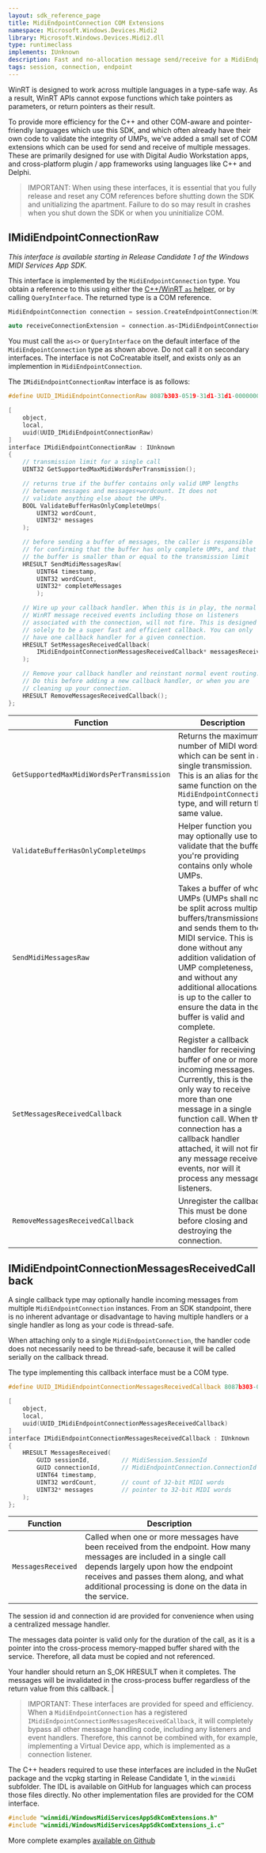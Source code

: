```yaml
---
layout: sdk_reference_page
title: MidiEndpointConnection COM Extensions
namespace: Microsoft.Windows.Devices.Midi2
library: Microsoft.Windows.Devices.Midi2.dll
type: runtimeclass
implements: IUnknown
description: Fast and no-allocation message send/receive for a MidiEndpointConnection
tags: session, connection, endpoint
---
```

WinRT is designed to work across multiple languages in a type-safe way. As a result, WinRT APIs cannot expose functions which take pointers as parameters, or return pointers as their result.

To provide more efficiency for the C++ and other COM-aware and pointer-friendly languages which use this SDK, and which often already have their own code to validate the integrity of UMPs, we've added a small set of COM extensions which can be used for send and receive of multiple messages. These are primarily designed for use with Digital Audio Workstation apps, and cross-platform plugin / app frameworks using languages like C++ and Delphi.

> IMPORTANT: When using these interfaces, it is essential that you fully release and reset any COM references before shutting down the SDK and unitializing the apartment. Failure to do so may result in crashes when you shut down the SDK or when you uninitialize COM.

## IMidiEndpointConnectionRaw

*This interface is available starting in Release Candidate 1 of the Windows MIDI Services App SDK.*

This interface is implemented by the `MidiEndpointConnection` type. You obtain a reference to this using either the [C++/WinRT `as` helper](https://learn.microsoft.com/windows/uwp/cpp-and-winrt-apis/consume-com#query-a-com-smart-pointer-for-a-different-interface), or by calling `QueryInterface`. The returned type is a COM reference.

```cpp
MidiEndpointConnection connection = session.CreateEndpointConnection(MidiDiagnostics::DiagnosticsLoopbackAEndpointDeviceId());

auto receiveConnectionExtension = connection.as<IMidiEndpointConnectionRaw>();
```

You must call the `as<>` or `QueryInterface` on the default interface of the `MidiEndpointConnection` type as shown above. Do not call it on secondary interfaces. The interface is not CoCreatable itself, and exists only as an implemention in `MidiEndpointConnection`.

The `IMidiEndpointConnectionRaw` interface is as follows:

```cpp
#define UUID_IMidiEndpointConnectionRaw 8087b303-0519-31d1-31d1-000000000020

[
	object,
	local,
	uuid(UUID_IMidiEndpointConnectionRaw)
]
interface IMidiEndpointConnectionRaw : IUnknown
{
	// transmission limit for a single call
	UINT32 GetSupportedMaxMidiWordsPerTransmission();

	// returns true if the buffer contains only valid UMP lengths
	// between messages and messages+wordcount. It does not 
	// validate anything else about the UMPs.
	BOOL ValidateBufferHasOnlyCompleteUmps(
		UINT32 wordCount,
		UINT32* messages
	);

	// before sending a buffer of messages, the caller is responsible
	// for confirming that the buffer has only complete UMPs, and that
	// the buffer is smaller than or equal to the transmission limit
	HRESULT SendMidiMessagesRaw(
		UINT64 timestamp,
		UINT32 wordCount,
		UINT32* completeMessages
		);

	// Wire up your callback handler. When this is in play, the normal
	// WinRT message received events including those on listeners 
	// associated with the connection, will not fire. This is designed
	// solely to be a super fast and efficient callback. You can only
	// have one callback handler for a given connection.
	HRESULT SetMessagesReceivedCallback(
		IMidiEndpointConnectionMessagesReceivedCallback* messagesReceivedCallback
	);

	// Remove your callback handler and reinstant normal event routing.
	// Do this before adding a new callback handler, or when you are
	// cleaning up your connection.
	HRESULT RemoveMessagesReceivedCallback();
};
```

| Function | Description |
| -------- | ----------- |
| `GetSupportedMaxMidiWordsPerTransmission` | Returns the maximum number of MIDI words which can be sent in a single transmission. This is an alias for the same function on the `MidiEndpointConnection` type, and will return the same value.  |
| `ValidateBufferHasOnlyCompleteUmps` | Helper function you may optionally use to validate that the buffer you're providing contains only whole UMPs. |
| `SendMidiMessagesRaw` | Takes a buffer of whole UMPs (UMPs shall not be split across multiple buffers/transmissions) and sends them to the MIDI service. This is done without any addition validation of UMP completeness, and without any additional allocations. It is up to the caller to ensure the data in the buffer is valid and complete. |
| `SetMessagesReceivedCallback` | Register a callback handler for receiving a buffer of one or more incoming messages. Currently, this is the only way to receive more than one message in a single function call. When the connection has a callback handler attached, it will not fire any message received events, nor will it process any message listeners. |
| `RemoveMessagesReceivedCallback` | Unregister the callback. This must be done before closing and destroying the connection. |

## IMidiEndpointConnectionMessagesReceivedCallback

A single callback type may optionally handle incoming messages from multiple `MidiEndpointConnection` instances. From an SDK standpoint, there is no inherent advantage or disadvantage to having multiple handlers or a single handler as long as your code is thread-safe.

When attaching only to a single `MidiEndpointConnection`, the handler code does not necessarily need to be thread-safe, because it will be called serially on the callback thread.

The type implementing this callback interface must be a COM type.

```cpp
#define UUID_IMidiEndpointConnectionMessagesReceivedCallback 8087b303-0519-31d1-31d1-000000000010

[
	object,
	local,
	uuid(UUID_IMidiEndpointConnectionMessagesReceivedCallback)
]
interface IMidiEndpointConnectionMessagesReceivedCallback : IUnknown
{
	HRESULT MessagesReceived(
		GUID sessionId,         // MidiSession.SessionId
		GUID connectionId,		// MidiEndpointConnection.ConnectionId (not the same as the endpoint's id)
        UINT64 timestamp, 
		UINT32 wordCount,       // count of 32-bit MIDI words
		UINT32* messages        // pointer to 32-bit MIDI words
	);
};
```

| Function | Description |
| -------- | ----------- |
| `MessagesReceived` | Called when one or more messages have been received from the endpoint. How many messages are included in a single call depends largely upon how the endpoint receives and passes them along, and what additional processing is done on the data in the service. 

The session id and connection id are provided for convenience when using a centralized message handler. 

The messages data pointer is valid only for the duration of the call, as it is a pointer into the cross-process memory-mapped buffer shared with the service. Therefore, all data must be copied and not referenced. 

Your handler should return an S_OK HRESULT when it completes. The messages will be invalidated in the cross-process buffer regardless of the return value from this callback. |

> IMPORTANT: These interfaces are provided for speed and efficiency. When a `MidiEndpointConnection` has a registered `IMidiEndpointConnectionMessagesReceivedCallback`, it will completely bypass all other message handling code, including any listeners and event handlers. Therefore, this cannot be combined with, for example, implementing a Virtual Device app, which is implemented as a connection listener.

The C++ headers required to use these interfaces are included in the NuGet package and the vcpkg starting in Release Candidate 1, in the `winmidi` subfolder. The IDL is available on GitHub for languages which can process those files directly. No other implementation files are provided for the COM interface.

```cpp
#include "winmidi/WindowsMidiServicesAppSdkComExtensions.h"
#include "winmidi/WindowsMidiServicesAppSdkComExtensions_i.c"
```

More complete examples [available on Github](https://aka.ms/midirepo)
